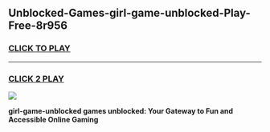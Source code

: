 
## Unblocked-Games-girl-game-unblocked-Play-Free-8r956
<h3>
<a href="https://premium76.site?title=girl-game-unblocked&ref=19M">CLICK TO PLAY</a></h3>
<hr>

<h3>
<a href="https://premium76.site?title=girl-game-unblocked&ref=19M">CLICK 2 PLAY</a>
  
</h3>

<a href="https://premium76.site?title=girl-game-unblocked&ref=19M"><img src="https://clearcache.store/games.png"></a>


**girl-game-unblocked games unblocked: Your Gateway to Fun and Accessible Online Gaming**
